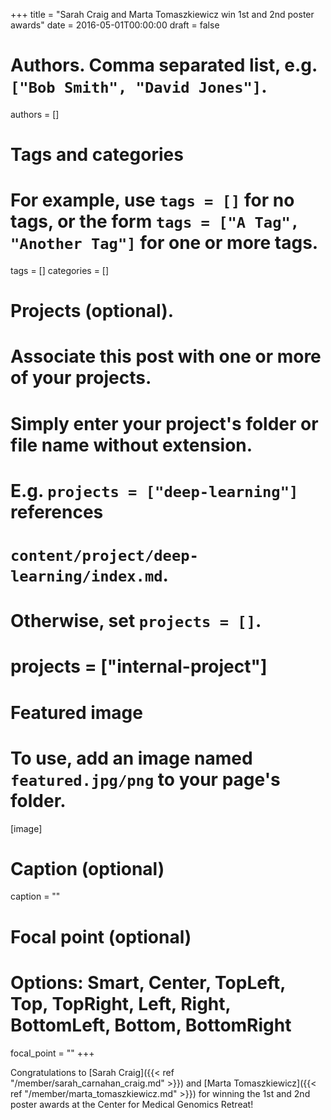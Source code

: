+++
title = "Sarah Craig and Marta Tomaszkiewicz win 1st and 2nd poster awards"
date = 2016-05-01T00:00:00
draft = false

# Authors. Comma separated list, e.g. `["Bob Smith", "David Jones"]`.
authors = []

# Tags and categories
# For example, use `tags = []` for no tags, or the form `tags = ["A Tag", "Another Tag"]` for one or more tags.
tags = []
categories = []

# Projects (optional).
#   Associate this post with one or more of your projects.
#   Simply enter your project's folder or file name without extension.
#   E.g. `projects = ["deep-learning"]` references 
#   `content/project/deep-learning/index.md`.
#   Otherwise, set `projects = []`.
# projects = ["internal-project"]

# Featured image
# To use, add an image named `featured.jpg/png` to your page's folder. 
[image]
  # Caption (optional)
  caption = ""

  # Focal point (optional)
  # Options: Smart, Center, TopLeft, Top, TopRight, Left, Right, BottomLeft, Bottom, BottomRight
  focal_point = ""
+++


Congratulations to [Sarah Craig]({{< ref "/member/sarah_carnahan_craig.md" >}}) and [Marta Tomaszkiewicz]({{< ref "/member/marta_tomaszkiewicz.md" >}}) for winning the 1st and 2nd poster awards at the Center for Medical Genomics Retreat!
